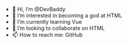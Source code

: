 - 👋 Hi, I’m @DevBaddy
- 👀 I’m interested in becoming a god at HTML
- 🌱 I’m currently learning Vue
- 💞️ I’m looking to collaborate on HTML
- 📫 How to reach me: GitHub


